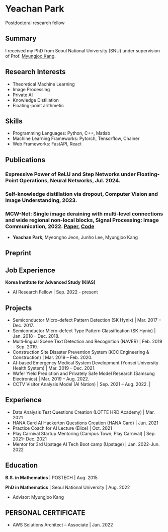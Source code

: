 # Yeachan Park
Postdoctoral research fellow

## Summary
I received my PhD from Seoul National University (SNU) under supervision of Prof. [Myungjoo Kang](https://www.ncia.snu.ac.kr/general-5-1). 

## Research Interests 
- Theoretical Machine Learning
- Image Processing
- Private AI
- Knowledge Distillation 
- Floating-point arithmetic

## Skills
- Programming Languages: Python, C++, Matlab
- Machine Learning Frameworks: Pytorch, Tensorflow, Chainer
- Web Frameworks: FastAPI, React

## Publications
###  Expressive Power of ReLU and Step Networks under Floating-Point Operations, Neural Networks, Jul. 2024. 
###  Self-knowledge distillation via dropout, Computer Vision and Image Understanding, 2023. 
###  MCW-Net: Single image deraining with multi-level connections and wide regional non-local blocks, Signal Processing: Image Communication, 2022. [Paper](https://www.sciencedirect.com/science/article/abs/pii/S0923596522000431), [Code](https://github.com/yechanp/MCW-Net)
- **Yeachan Park**, Myeongho Jeon, Junho Lee, Myungjoo Kang
  
## Preprint

## Job Experience
**Korea Institute for Advanced Study (KIAS)**   
- AI Research Fellow | Sep. 2022 - present


## Projects  
- Semiconductor Micro-defect Pattern Detection (SK Hynix) | Mar. 2017 – Dec. 2017.
- Semiconductor Micro-defect Type Pattern Classification (SK Hynix) | Jan. 2018 – Dec. 2018.
- Multi-lingual Scene Text Detection and Recognition (NAVER) | Feb. 2019 – Sep. 2019.
- Construction Site Disaster Prevention System (KCC Engineering & Construction) | Mar. 2019 – Feb. 2020.
- AI-based Emergency Medical System Development (Yonsei University Health System) | Mar. 2019 – Dec. 2021.
- Wafer Yield Prediction and Privately Safe Model Research (Samsung Electronics) | Mar. 2019 – Aug. 2022.
- CCTV Visitor Analysis Model (AI Nation) | Sep. 2021 – Aug. 2022. |
  

## Experience 
- Data Analysis Test Questions Creation (LOTTE HRD Academy) | Mar. 2021 
- HANA Card AI Hackerton Questions Creation (HANA Card) | Jun. 2021 
- Practice Coach for AI Lecture (Elice) | Oct. 2021 
- Play Carnival Startup Mentoring (Campus Town, Play Carnival) | Sep. 2021- Dec. 2021 
- Mentor for 3rd Upstage AI Tech Boot camp (Upstage) |  Jan. 2022-Jun. 2022 

## Education
**B.S. in Mathematics** | POSTECH | Aug. 2015 

**PhD in Mathematics** | Seoul National University | Aug. 2022  
 - Advisor: Myungjoo Kang

## PERSONAL CERTIFICATE
- AWS Solutions Architect – Associate | Jan. 2022

